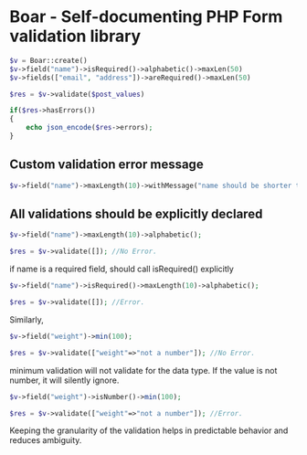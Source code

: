# Boar - Self-documenting PHP Form validation library

```php
$v = Boar::create()
$v->field("name")->isRequired()->alphabetic()->maxLen(50)
$v->fields(["email", "address"])->areRequired()->maxLen(50)

$res = $v->validate($post_values)

if($res->hasErrors())
{
    echo json_encode($res->errors);    
}

```

## Custom validation error message
```php
$v->field("name")->maxLength(10)->withMessage("name should be shorter than {{max_length}}");

```

## All validations should be explicitly declared

```php
$v->field("name")->maxLength(10)->alphabetic();

$res = $v->validate([]); //No Error. 

```
if name is a required field, should call isRequired() explicitly
```php
$v->field("name")->isRequired()->maxLength(10)->alphabetic();

$res = $v->validate([]); //Error. 

```

Similarly,
```php
$v->field("weight")->min(100);

$res = $v->validate(["weight"=>"not a number"]); //No Error. 

```
minimum validation will not validate for the data type. If the value is not number, it will silently ignore.

```php
$v->field("weight")->isNumber()->min(100);

$res = $v->validate(["weight"=>"not a number"]); //Error. 

```

Keeping the granularity of the validation helps in predictable behavior and reduces ambiguity.

